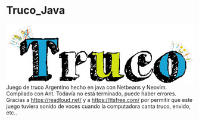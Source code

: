# Truco_Java
![Logo](Truco_Java/src/truco_java/fondos/logo.png)
Juego de truco Argentino hecho en java con Netbeans y Neovim. Compilado con Ant. Todavía no está terminado, puede haber errores.
Gracias a https://readloud.net/  y a https://ttsfree.com/ por permitir que este juego tuviera sonido de voces cuando la computadora canta truco, envido, etc..
